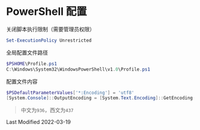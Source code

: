 # PowerShell 配置

关闭脚本执行限制（需要管理员权限）

```powershell
Set-ExecutionPolicy Unrestricted
```

全局配置文件路径

```powershell
$PSHOME\Profile.ps1
C:\Windows\System32\WindowsPowerShell\v1.0\Profile.ps1
```

配置文件内容

```powershell
$PSDefaultParameterValues['*:Encoding'] = 'utf8'
[System.Console]::OutputEncoding = [System.Text.Encoding]::GetEncoding(65001)
```

> 中文为`936`，西文为`437`

Last Modified 2022-03-19
